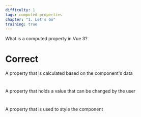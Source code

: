 ```yaml
---
difficulty: 1
tags: computed properties
chapter: "1. Let's Go"
training: true
---
```


What is a computed property in Vue 3?

# Correct

A property that is calculated based on the component's data

#

A property that holds a value that can be changed by the user

#

A property that is used to style the component